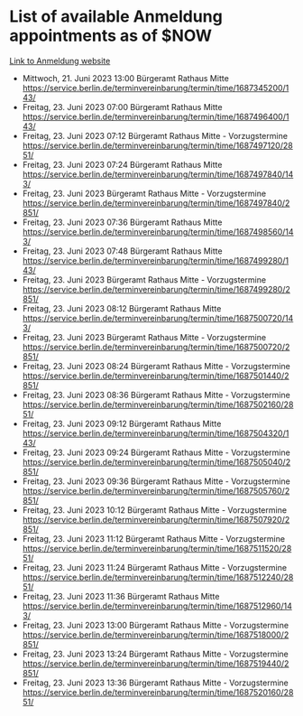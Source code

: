 # List of available Anmeldung appointments as of $NOW
[Link to Anmeldung website](https://service.berlin.de/terminvereinbarung/termin/tag.php?termin=1&anliegen[]=120686&dienstleisterlist=122210,122217,327316,122219,327312,122227,327314,122231,327346,122243,327348,122254,122252,329742,122260,329745,122262,329748,122271,327278,122273,327274,122277,327276,330436,122280,327294,122282,327290,122284,327292,122291,327270,122285,327266,122286,327264,122296,327268,150230,329760,122297,327286,122294,327284,122312,329763,122314,329775,122304,327330,122311,327334,122309,327332,317869,122281,327352,122279,329772,122283,122276,327324,122274,327326,122267,329766,122246,327318,122251,327320,122257,327322,122208,327298,122226,327300&herkunft=http%3A%2F%2Fservice.berlin.de%2Fdienstleistung%2F120686%2F)
- Mittwoch, 21. Juni 2023 13:00 Bürgeramt Rathaus Mitte https://service.berlin.de/terminvereinbarung/termin/time/1687345200/143/
- Freitag, 23. Juni 2023 07:00 Bürgeramt Rathaus Mitte https://service.berlin.de/terminvereinbarung/termin/time/1687496400/143/
- Freitag, 23. Juni 2023 07:12 Bürgeramt Rathaus Mitte - Vorzugstermine https://service.berlin.de/terminvereinbarung/termin/time/1687497120/2851/
- Freitag, 23. Juni 2023 07:24 Bürgeramt Rathaus Mitte https://service.berlin.de/terminvereinbarung/termin/time/1687497840/143/
- Freitag, 23. Juni 2023  Bürgeramt Rathaus Mitte - Vorzugstermine https://service.berlin.de/terminvereinbarung/termin/time/1687497840/2851/
- Freitag, 23. Juni 2023 07:36 Bürgeramt Rathaus Mitte https://service.berlin.de/terminvereinbarung/termin/time/1687498560/143/
- Freitag, 23. Juni 2023 07:48 Bürgeramt Rathaus Mitte https://service.berlin.de/terminvereinbarung/termin/time/1687499280/143/
- Freitag, 23. Juni 2023  Bürgeramt Rathaus Mitte - Vorzugstermine https://service.berlin.de/terminvereinbarung/termin/time/1687499280/2851/
- Freitag, 23. Juni 2023 08:12 Bürgeramt Rathaus Mitte https://service.berlin.de/terminvereinbarung/termin/time/1687500720/143/
- Freitag, 23. Juni 2023  Bürgeramt Rathaus Mitte - Vorzugstermine https://service.berlin.de/terminvereinbarung/termin/time/1687500720/2851/
- Freitag, 23. Juni 2023 08:24 Bürgeramt Rathaus Mitte - Vorzugstermine https://service.berlin.de/terminvereinbarung/termin/time/1687501440/2851/
- Freitag, 23. Juni 2023 08:36 Bürgeramt Rathaus Mitte - Vorzugstermine https://service.berlin.de/terminvereinbarung/termin/time/1687502160/2851/
- Freitag, 23. Juni 2023 09:12 Bürgeramt Rathaus Mitte https://service.berlin.de/terminvereinbarung/termin/time/1687504320/143/
- Freitag, 23. Juni 2023 09:24 Bürgeramt Rathaus Mitte - Vorzugstermine https://service.berlin.de/terminvereinbarung/termin/time/1687505040/2851/
- Freitag, 23. Juni 2023 09:36 Bürgeramt Rathaus Mitte - Vorzugstermine https://service.berlin.de/terminvereinbarung/termin/time/1687505760/2851/
- Freitag, 23. Juni 2023 10:12 Bürgeramt Rathaus Mitte - Vorzugstermine https://service.berlin.de/terminvereinbarung/termin/time/1687507920/2851/
- Freitag, 23. Juni 2023 11:12 Bürgeramt Rathaus Mitte - Vorzugstermine https://service.berlin.de/terminvereinbarung/termin/time/1687511520/2851/
- Freitag, 23. Juni 2023 11:24 Bürgeramt Rathaus Mitte - Vorzugstermine https://service.berlin.de/terminvereinbarung/termin/time/1687512240/2851/
- Freitag, 23. Juni 2023 11:36 Bürgeramt Rathaus Mitte https://service.berlin.de/terminvereinbarung/termin/time/1687512960/143/
- Freitag, 23. Juni 2023 13:00 Bürgeramt Rathaus Mitte - Vorzugstermine https://service.berlin.de/terminvereinbarung/termin/time/1687518000/2851/
- Freitag, 23. Juni 2023 13:24 Bürgeramt Rathaus Mitte - Vorzugstermine https://service.berlin.de/terminvereinbarung/termin/time/1687519440/2851/
- Freitag, 23. Juni 2023 13:36 Bürgeramt Rathaus Mitte - Vorzugstermine https://service.berlin.de/terminvereinbarung/termin/time/1687520160/2851/
